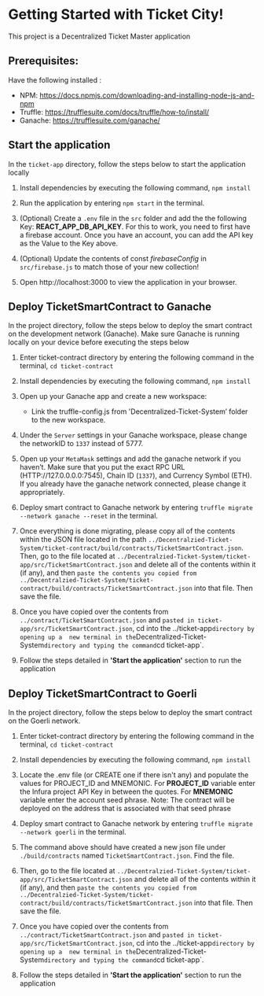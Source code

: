 # Getting Started with Ticket City!

This project is a Decentralized Ticket Master application

## Prerequisites:


Have the following installed :


* NPM: https://docs.npmjs.com/downloading-and-installing-node-js-and-npm
* Truffle: https://trufflesuite.com/docs/truffle/how-to/install/
* Ganache: https://trufflesuite.com/ganache/


## Start the application
In the `ticket-app` directory, follow the steps below to start the application locally


1. Install dependencies by executing the following command, `npm install`


2. Run the application by entering `npm start` in the terminal.

3. (Optional) Create a `.env` file in the `src` folder and add the the following Key: **REACT_APP_DB_API_KEY**. For this to work, you need to first have a firebase account. Once you have an account, you can add the API key as the Value to the Key above.

4. (Optional) Update the contents of const *firebaseConfig* in `src/firebase.js` to match those of your new collection!

5. Open http://localhost:3000 to view the application in your browser.


## Deploy TicketSmartContract to Ganache
In the project directory, follow the steps below to deploy the smart contract on the development network (Ganache). Make sure Ganache is running locally on your device before executing the steps below


1. Enter ticket-contract directory by entering the following command in the terminal, `cd ticket-contract`


2. Install dependencies by executing the following command, `npm install`

3. Open up your Ganache app and create a new workspace:
    - Link the truffle-config.js from 'Decentralized-Ticket-System’ folder to the new workspace.

4. Under the `Server` settings in your Ganache workspace, please change the networkID to `1337` instead of 5777.

5. Open up your `MetaMask` settings and add the ganache network if you haven’t. Make sure that you put the exact RPC URL (HTTP://127.0.0.0.0:7545), Chain ID (`1337`), and Currency Symbol (ETH). If you already have the ganache network connected, please change it appropriately.

6. Deploy smart contract to Ganache network by entering `truffle migrate --network ganache --reset` in the terminal.


7. Once everything is done migrating, please copy all of the contents within the JSON file located in the path `../Decentralzied-Ticket-System/ticket-contract/build/contracts/TicketSmartContract.json`. Then, go to the file located at `../Decentralzied-Ticket-System/ticket-app/src/TicketSmartContract.json` and delete all of the contents within it (if any), and then `paste the contents you copied from ../Decentralzied-Ticket-System/ticket-contract/build/contracts/TicketSmartContract.json` into that file. Then save the file.

8. Once you have copied over the contents from `../contract/TicketSmartContract.json` and `pasted
in ticket-app/src/TicketSmartContract.json`, cd into the ../ticket-app` directory by opening up a 
new terminal in the `Decentralized-Ticket-System` directory and typing the command `cd ticket-app`.

9. Follow the steps detailed in **'Start the application'** section to run the application


## Deploy TicketSmartContract to Goerli
In the project directory, follow the steps below to deploy the smart contract on the Goerli network.


1. Enter ticket-contract directory by entering the following command in the terminal, `cd ticket-contract`


2. Install dependencies by executing the following command, `npm install`


3. Locate the .env file (or CREATE one if there isn't any) and populate the values for PROJECT_ID and MNEMONIC. For **PROJECT_ID** variable enter the Infura project API Key in between the quotes. For **MNEMONIC** variable enter the account seed phrase. Note: The contract will be deployed on the address that is associated with that seed phrase


4. Deploy smart contract to Ganache network by entering `truffle migrate --network goerli` in the terminal.


5. The command above should have created a new json file under `./build/contracts` named `TicketSmartContract.json`. Find the file. 

6. Then, go to the file located at `../Decentralzied-Ticket-System/ticket-app/src/TicketSmartContract.json` and delete all of the contents within it (if any), and then `paste the contents you copied from ../Decentralzied-Ticket-System/ticket-contract/build/contracts/TicketSmartContract.json` into that file. Then save the file.

7. Once you have copied over the contents from `../contract/TicketSmartContract.json` and `pasted
in ticket-app/src/TicketSmartContract.json`, cd into the ../ticket-app` directory by opening up a 
new terminal in the `Decentralized-Ticket-System` directory and typing the command `cd ticket-app`.

8. Follow the steps detailed in **'Start the application'** section to run the application

